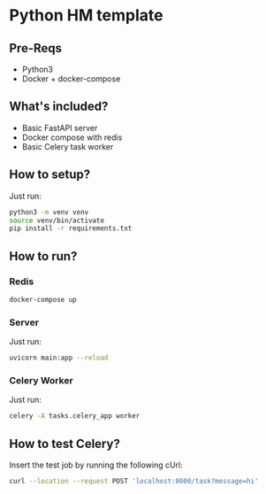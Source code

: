 # Python HM template

## Pre-Reqs

- Python3
- Docker + docker-compose

## What's included?

- Basic FastAPI server
- Docker compose with redis
- Basic Celery task worker

## How to setup?

Just run:

```sh
python3 -m venv venv
source venv/bin/activate
pip install -r requirements.txt
```

## How to run?

### Redis

```sh
docker-compose up
```

### Server

Just run:

```sh
uvicorn main:app --reload
```

### Celery Worker

Just run:

```sh
celery -A tasks.celery_app worker
```

## How to test Celery?

Insert the test job by running the following cUrl:

```sh
curl --location --request POST 'localhost:8000/task?message=hi'
```
